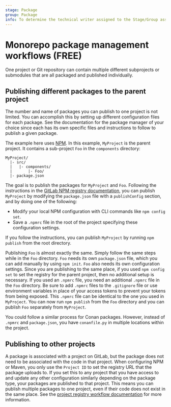 ```yaml
---
stage: Package
group: Package
info: To determine the technical writer assigned to the Stage/Group associated with this page, see https://about.gitlab.com/handbook/product/ux/technical-writing/#assignments
---
```


# Monorepo package management workflows **(FREE)**

One project or Git repository can contain multiple different subprojects or submodules that are all
packaged and published individually.

## Publishing different packages to the parent project

The number and name of packages you can publish to one project is not limited.
You can accomplish this by setting up different configuration files for each
package. See the documentation for the package manager of your choice since
each has its own specific files and instructions to follow to publish
a given package.

The example here uses [NPM](../npm_registry/index.md).
In this example, `MyProject` is the parent project. It contains a sub-project `Foo` in the
`components` directory:

```plaintext
MyProject/
  |- src/
  |   |- components/
  |       |- Foo/
  |- package.json
```

The goal is to publish the packages for `MyProject` and `Foo`. Following the instructions in the
[GitLab NPM registry documentation](../npm_registry/index.md),
you can publish `MyProject` by modifying the `package.json` file with a `publishConfig` section,
and by doing one of the following:

- Modify your local NPM configuration with CLI commands like `npm config set`.
- Save a `.npmrc` file in the root of the project specifying these configuration settings.

If you follow the instructions, you can publish `MyProject` by running `npm publish` from the root
directory.

Publishing `Foo` is almost exactly the same. Simply follow the same steps while in the `Foo`
directory. `Foo` needs its own `package.json` file, which you can add manually by using `npm init`.
`Foo` also needs its own configuration settings. Since you are publishing to the same place, if you
used `npm config set` to set the registry for the parent project, then no additional setup is
necessary. If you used an `.npmrc` file, you need an additional `.npmrc` file in the `Foo` directory.
Be sure to add `.npmrc` files to the `.gitignore` file or use environment variables in place of your
access tokens to prevent your tokens from being exposed. This `.npmrc` file can be identical to the
one you used in `MyProject`. You can now run `npm publish` from the `Foo` directory and you can
publish `Foo` separately from `MyProject`.

You could follow a similar process for Conan packages. However, instead of `.npmrc` and
`package.json`, you have `conanfile.py` in multiple locations within the project.

## Publishing to other projects

A package is associated with a project on GitLab, but the package does not need to be associated
with the code in that project. When configuring NPM or Maven, you only use the `Project ID` to set
the registry URL that the package uploads to. If you set this to any project that you have access to
and update any other configuration similarly depending on the package type, your packages are
published to that project. This means you can publish multiple packages to one project, even if
their code does not exist in the same place. See the [project registry workflow documentation](project_registry.md)
for more information.
